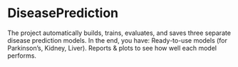 # DiseasePrediction
The project automatically builds, trains, evaluates, and saves three separate disease prediction models.  In the end, you have:  Ready-to-use models (for Parkinson’s, Kidney, Liver).  Reports &amp; plots to see how well each model performs.
